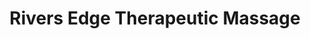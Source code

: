 ---
title: "Rivers Edge Therapeutic Massage"
url: /waldoboro/rivers-edge-therapeutic-massage/
shop: Massage
---